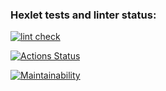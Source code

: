 ### Hexlet tests and linter status:

[![lint check](https://github.com/OverNovik/frontend-project-lvl1/workflows/hexlet-workflows.yaml/badge.svg)](https://github.com/OverNovik/frontend-project-lvl1/actions)

[![Actions Status](https://github.com/OverNovik/frontend-project-lvl1/workflows/hexlet-check/badge.svg)](https://github.com/OverNovik/frontend-project-lvl1/actions)

[![Maintainability](https://api.codeclimate.com/v1/badges/f1dd62fbea5e7a1a7996/maintainability)](https://codeclimate.com/github/OverNovik/frontend-project-lvl1/maintainability)
